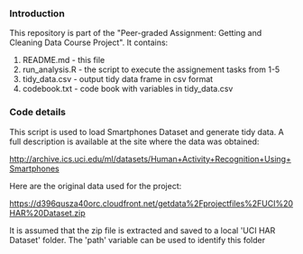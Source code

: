 ### Introduction

This repository is part of the "Peer-graded Assignment: Getting and Cleaning Data Course Project". It contains:

1.  README.md - this file
2.  run_analysis.R - the script to execute the assignement tasks from 1-5
3.  tidy_data.csv - output tidy data frame in csv format
4.  codebook.txt - code book with variables in tidy_data.csv

### Code details

This script is used to load Smartphones Dataset and generate tidy data.
A full description is available at the site where the data was obtained:

http://archive.ics.uci.edu/ml/datasets/Human+Activity+Recognition+Using+Smartphones

Here are the original data used for the project:

https://d396qusza40orc.cloudfront.net/getdata%2Fprojectfiles%2FUCI%20HAR%20Dataset.zip

It is assumed that the zip file is extracted and saved to a local 'UCI HAR Dataset' folder.
The 'path' variable can be used to identify this folder
